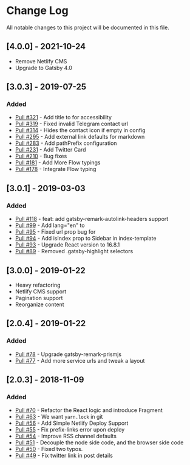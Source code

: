 # Change Log

All notable changes to this project will be documented in this file.

## [4.0.0] - 2021-10-24

- Remove Netlify CMS
- Upgrade to Gatsby 4.0

## [3.0.3] - 2019-07-25

### Added

- [Pull #321](https://github.com/alxshelepenok/gatsby-starter-lumen/pull/321) - Add title to <Icon /> for accessibility
- [Pull #319](https://github.com/alxshelepenok/gatsby-starter-lumen/pull/319) - Fixed invalid Telegram contact url
- [Pull #314](https://github.com/alxshelepenok/gatsby-starter-lumen/pull/314) - Hides the contact icon if empty in config
- [Pull #295](https://github.com/alxshelepenok/gatsby-starter-lumen/pull/295) - Add external link defaults for markdown
- [Pull #283](https://github.com/alxshelepenok/gatsby-starter-lumen/pull/283) - Add pathPrefix configuration
- [Pull #231](https://github.com/alxshelepenok/gatsby-starter-lumen/pull/231) - Add Twitter Card
- [Pull #210](https://github.com/alxshelepenok/gatsby-starter-lumen/pull/210) - Bug fixes
- [Pull #181](https://github.com/alxshelepenok/gatsby-starter-lumen/pull/181) - Add More Flow typings
- [Pull #178](https://github.com/alxshelepenok/gatsby-starter-lumen/pull/178) - Integrate Flow typing

## [3.0.1] - 2019-03-03

### Added

- [Pull #118](https://github.com/alxshelepenok/gatsby-starter-lumen/pull/118) - feat: add gatsby-remark-autolink-headers support
- [Pull #99](https://github.com/alxshelepenok/gatsby-starter-lumen/pull/99) - Add lang="en" to <html>
- [Pull #95](https://github.com/alxshelepenok/gatsby-starter-lumen/pull/95) - Fixed url prop bug for <ReactDisqusComments />
- [Pull #94](https://github.com/alxshelepenok/gatsby-starter-lumen/pull/94) - Add isIndex prop to Sidebar in index-template
- [Pull #93](https://github.com/alxshelepenok/gatsby-starter-lumen/pull/93) - Upgrade React version to 16.8.1
- [Pull #89](https://github.com/alxshelepenok/gatsby-starter-lumen/pull/89) - Removed .gatsby-highlight selectors

## [3.0.0] - 2019-01-22

- Heavy refactoring
- Netlify CMS support
- Pagination support
- Reorganize content

## [2.0.4] - 2019-01-22

### Added

- [Pull #78](https://github.com/alxshelepenok/gatsby-starter-lumen/pull/78) - Upgrade gatsby-remark-prismjs
- [Pull #77](https://github.com/alxshelepenok/gatsby-starter-lumen/pull/77) - Add more service urls and tweak a layout

## [2.0.3] - 2018-11-09

### Added

- [Pull #70](https://github.com/alxshelepenok/gatsby-starter-lumen/pull/70) - Refactor the React logic and introduce Fragment
- [Pull #63](https://github.com/alxshelepenok/gatsby-starter-lumen/pull/63) - We want `yarn.lock` in git
- [Pull #56](https://github.com/alxshelepenok/gatsby-starter-lumen/pull/56) - Add Simple Netlify Deploy Support
- [Pull #55](https://github.com/alxshelepenok/gatsby-starter-lumen/pull/55) - Fix prefix-links error upon deploy
- [Pull #54](https://github.com/alxshelepenok/gatsby-starter-lumen/pull/54) - Improve RSS channel defaults
- [Pull #51](https://github.com/alxshelepenok/gatsby-starter-lumen/pull/51) - Decouple the node side code, and the browser side code
- [Pull #50](https://github.com/alxshelepenok/gatsby-starter-lumen/pull/50) - Fixed two typos.
- [Pull #49](https://github.com/alxshelepenok/gatsby-starter-lumen/pull/49) - Fix twitter link in post details
